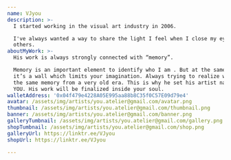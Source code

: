 ```yaml
---
name: VJyou
description: >-
  I started working in the visual art industry in 2006.

  I've always wanted a way to share the light I feel when I close my eyes with
  others.
aboutMyWork: >-
  His work is always strongly connected with “memory”.

  Memory is an important element to identify who I am . But at the same time,
  it’s a wall which limits your imagination. Always trying to realize we have
  the same memory from a very old era. This is why he set his artist name as
  YOU. His work will be finalized inside your soul.
walletAddress: '0x04f479e4228A05E995aa88b8C35f0C57E09d79e4'
avatar: /assets/img/artists/you.atelier@gmail.com/avatar.png
thumbnail: /assets/img/artists/you.atelier@gmail.com/thumbnail.png
banner: /assets/img/artists/you.atelier@gmail.com/banner.png
galleryTumbnail: /assets/img/artists/you.atelier@gmail.com/gallery.png
shopTumbnail: /assets/img/artists/you.atelier@gmail.com/shop.png
galleryUrl: https://linktr.ee/VJyou
shopUrl: https://linktr.ee/VJyou

---
```

